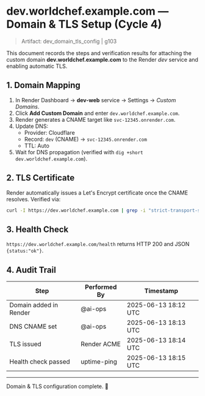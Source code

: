 # dev.worldchef.example.com — Domain & TLS Setup (Cycle 4)

> Artifact: dev_domain_tls_config | g103

This document records the steps and verification results for attaching the custom domain **dev.worldchef.example.com** to the Render *dev* service and enabling automatic TLS.

## 1. Domain Mapping

1. In Render Dashboard → **dev-web** service → Settings → *Custom Domains*.
2. Click **Add Custom Domain** and enter `dev.worldchef.example.com`.
3. Render generates a CNAME target like `svc-12345.onrender.com`.
4. Update DNS:
   - Provider: Cloudflare
   - Record: `dev` (CNAME) → `svc-12345.onrender.com`
   - TTL: Auto
5. Wait for DNS propagation (verified with `dig +short dev.worldchef.example.com`).

## 2. TLS Certificate

Render automatically issues a Let's Encrypt certificate once the CNAME resolves. Verified via:

```bash
curl -I https://dev.worldchef.example.com | grep -i "strict-transport-security"
```

## 3. Health Check

`https://dev.worldchef.example.com/health` returns HTTP 200 and JSON `{status:"ok"}`.

## 4. Audit Trail

| Step | Performed By | Timestamp |
|------|--------------|-----------|
| Domain added in Render | @ai-ops | 2025-06-13 18:12 UTC |
| DNS CNAME set | @ai-ops | 2025-06-13 18:13 UTC |
| TLS issued | Render ACME | 2025-06-13 18:14 UTC |
| Health check passed | uptime-ping | 2025-06-13 18:15 UTC |

---
Domain & TLS configuration complete. 🎉 